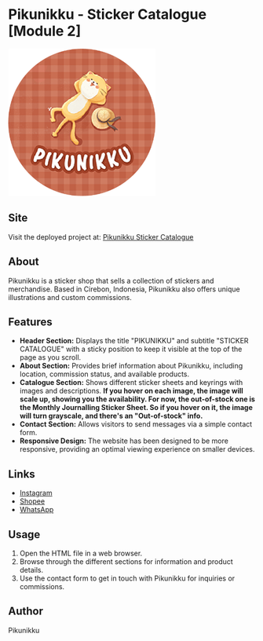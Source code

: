 # Pikunikku - Sticker Catalogue [Module 2]

<img src="./Assets/PikunikkuLogoCircle.png" alt="Pikunikku Logo" style="height: 300px; width: 300px;"/>

## Site

Visit the deployed project at: [Pikunikku Sticker Catalogue](https://revou-fsse-5.github.io/module-2-ciceiy/)

## About

Pikunikku is a sticker shop that sells a collection of stickers and merchandise. Based in Cirebon, Indonesia, Pikunikku also offers unique illustrations and custom commissions.

## Features

- **Header Section:** Displays the title "PIKUNIKKU" and subtitle "STICKER CATALOGUE" with a sticky position to keep it visible at the top of the page as you scroll.
- **About Section:** Provides brief information about Pikunikku, including location, commission status, and available products.
- **Catalogue Section:** Shows different sticker sheets and keyrings with images and descriptions. **If you hover on each image, the image will scale up, showing you the availability. For now, the out-of-stock one is the Monthly Journalling Sticker Sheet. So if you hover on it, the image will turn grayscale, and there's an "Out-of-stock" info.**
- **Contact Section:** Allows visitors to send messages via a simple contact form.
- **Responsive Design:** The website has been designed to be more responsive, providing an optimal viewing experience on smaller devices.

## Links

- [Instagram](https://www.instagram.com/pikunikku.co/)
- [Shopee](https://shopee.co.id/shop/89952382/search)
- [WhatsApp](https://api.whatsapp.com/send/?phone=62817712197&text&type=phone_number&app_absent=0)

## Usage

1. Open the HTML file in a web browser.
2. Browse through the different sections for information and product details.
3. Use the contact form to get in touch with Pikunikku for inquiries or commissions.

## Author

Pikunikku
